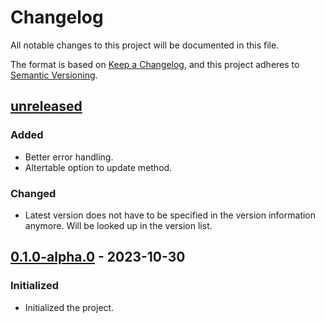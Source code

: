 # Changelog

All notable changes to this project will be documented in this file.

The format is based on [Keep a Changelog](https://keepachangelog.com/en/1.1.0/),
and this project adheres to [Semantic Versioning](https://semver.org/spec/v2.0.0.html).

## [unreleased]

### Added

 - Better error handling.
 - Altertable option to update method.

### Changed
 - Latest version does not have to be specified in the version information anymore. Will be looked up in the version list.

## [0.1.0-alpha.0] - 2023-10-30

### Initialized

- Initialized the project.

[unreleased]: https://github.com/w-kuipers/alphadb/compare/v2.0.0...HEAD
[0.1.0-alpha.0]: https://github.com/w-kuipers/alphadb/releases/tag/v0.1.0-alpha0
